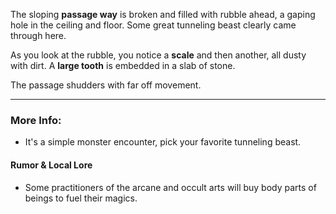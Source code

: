 The sloping **passage way** is broken and filled with rubble ahead, a gaping hole in the ceiling and floor. Some great tunneling beast clearly came through here.

As you look at the rubble, you notice a **scale** and then another, all dusty with dirt. A **large tooth** is embedded in a slab of stone.

The passage shudders with far off movement. 

---

### More Info:

* It's a simple monster encounter, pick your favorite tunneling beast.

#### Rumor & Local Lore

* Some practitioners of the arcane and occult arts will buy body parts of beings to fuel their magics.